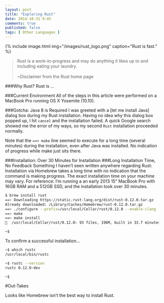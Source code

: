 ```yaml
---
layout: post
title: "Exploring Rust"
date: 2014-10-31 9:45
comments: true
published: false
tags: [ Other Languages ]
---
```


{% include image.html img="/images/rust_logo.png" caption="Rust is fast." %}

>Rust is a work-in-progress and may do anything it likes up to and including eating your laundry.
>&nbsp;<br/>
><br/>~Disclaimer from the Rust home page

###Why Rust?
Rust is ...

<!--more-->

###Current Environment
All of the steps in this article were performed on a MacBook Pro running OS X Yosemite (10.10).

###Gotcha: Java 8 is Required
I was greeted with a [let me install Java] dialog box during my Rust installation. Having no idea why this dialog box popped up, I hit `cancel` and the installation failed. A quick Google search showed me the error of my ways, so my second `Rust`  installation proceeded normally.

Note that the `==> make` line seemed to execute for a long time (several minutes) during the installation, even after Java was installed. No indication of progress while make just sits there.

###Installation: Over 30 Minutes for Installation
###Long Installation Time, No Feedback
Something I haven’t seen written anywhere regarding Rust: Installation via Homebrew takes a long time with no indication that the command is making progress. The exact installation time on your machine may vary. For reference: I’m running a an early 2013 15” MacBook Pro with 16GB RAM and a 512GB SSD, and the installation took over 30 minutes.

~~~ bash
$ brew install rust
==> Downloading https://static.rust-lang.org/dist/rust-0.12.0.tar.gz
Already downloaded: /Library/Caches/Homebrew/rust-0.12.0.tar.gz
==> ./configure --prefix=/usr/local/Cellar/rust/0.12.0 --enable-clang
==> make
==> make install
🍺  /usr/local/Cellar/rust/0.12.0: 93 files, 196M, built in 33.7 minutes

~$ 

~~~ 

To confirm a successful installation…

~~~ bash
~$ which rustc
/usr/local/bin/rustc

~$ rustc --version
rustc 0.12.0-dev

~$ 
~~~ 


#Out-Takes

Looks like Homebrew isn’t the best way to install Rust.


